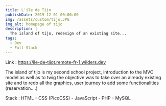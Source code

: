 ```yaml
---
title: L'ile de Tijo
publishDate: 2019-12-01 00:00:00
img: /assets/custom/tijo.JPG
img_alt: homepage of tijo
description: |
  The island of tijo, redesign of an existing site...
tags:
  - Dev
  - Full-Stack
---
```


Link : https://ile-de-tijot.remote-fr-1.wilders.dev

The island of tijo is my second school project, introduction to the MVC model as well as to twig the objective was to take over an already existing site and to redo all the graphics, user journey to add some functionalities (reservation.. .)

Stack : HTML - CSS (PicoCSS) - JavaScript - PHP - MySQL
